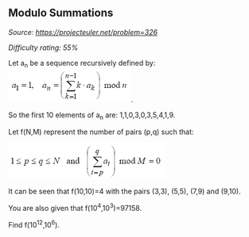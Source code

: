 Modulo Summations
-----------------

*Source: https://projecteuler.net/problem=326*


*Difficulty rating: 55%*

Let a<sub>n</sub> be a sequence recursively defined by:
![p326\_formula1.gif](img/p326_formula1.gif).

So the first 10 elements of a<sub>n</sub> are: 1,1,0,3,0,3,5,4,1,9.

Let f(N,M) represent the number of pairs (p,q) such that:

![p326\_formula2.gif](img/p326_formula2.gif)

It can be seen that f(10,10)=4 with the pairs (3,3), (5,5), (7,9) and
(9,10).

You are also given that f(10<sup>4</sup>,10<sup>3</sup>)=97158.

Find f(10<sup>12</sup>,10<sup>6</sup>).
